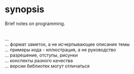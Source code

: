# synopsis
Brief notes on programming.


<br>...
<br>...  формат заметок, а не исчерпывающее описание темы
<br>...  примеры кода - иллюстрация, а не руководство
<br>...  разрешение, отступы, рисунки
<br>...  конспекты разного качества
<br>...  версии библиотек могут отличаться
